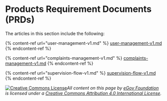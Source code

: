 # Products Requirement Documents (PRDs)

The articles in this section include the following:

{% content-ref url="user-management-v1.md" %}
[user-management-v1.md](user-management-v1.md)
{% endcontent-ref %}

{% content-ref url="complaints-management-v1.md" %}
[complaints-management-v1.md](complaints-management-v1.md)
{% endcontent-ref %}

{% content-ref url="supervision-flow-v1.md" %}
[supervision-flow-v1.md](supervision-flow-v1.md)
{% endcontent-ref %}



[![Creative Commons License](https://i.creativecommons.org/l/by/4.0/80x15.png)_​_](http://creativecommons.org/licenses/by/4.0/)_All content on this page by_ [_eGov Foundation_](https://egov.org.in/) _is licensed under a_ [_Creative Commons Attribution 4.0 International License_](http://creativecommons.org/licenses/by/4.0/)_._

